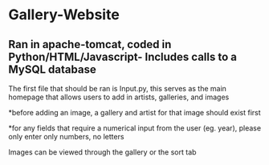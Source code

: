 # Gallery-Website
Ran in apache-tomcat, coded in Python/HTML/Javascript-
Includes calls to a MySQL database
---------------------------------------------------------------

The first file that should be ran is Input.py, this serves as the main homepage that allows users to add in artists, galleries, and images

*before adding an image, a gallery and artist for that image should exist first

*for any fields that require a numerical input from the user (eg. year), please only enter only numbers, no letters

Images can be viewed through the gallery or the sort tab
